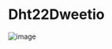 # Dht22Dweetio
![image](https://github.com/Bikerlo/Dht22Dweetio/assets/39494660/83121cb8-1577-4ba0-87c3-56801d0ce561)
